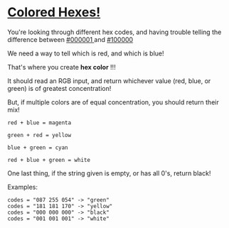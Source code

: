 # [Colored Hexes!](https://www.codewars.com/kata/colored-hexes "https://www.codewars.com/kata/57e17750621bca9e6f00006f")

You're looking through different hex codes, and having trouble telling the difference
between <a href='http://www.colorhexa.com/000001'> #000001 </a> and <a href='http://www.colorhexa.com/100000'>
#100000 </a>

We need a way to tell which is red, and which is blue!

That's where you create  __hex color__ !!!

It should read an RGB input, and return whichever value (red, blue, or green) is of greatest concentration!

But, if multiple colors are of equal concentration, you should return their mix!

```
red + blue = magenta

green + red = yellow

blue + green = cyan

red + blue + green = white
```

One last thing, if the string given is empty, or has all 0's, return black!

Examples:

```
codes = "087 255 054" -> "green"
codes = "181 181 170" -> "yellow"
codes = "000 000 000" -> "black"
codes = "001 001 001" -> "white"
```